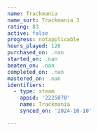 ```yaml
---
name: Trackmania
name_sort: Trackmania 3
rating: 83
active: false
progress: notapplicable
hours_played: 126
purchased_on: .nan
started_on: .nan
beaten_on: .nan
completed_on: .nan
mastered_on: .nan
identifiers:
  - type: steam
    appid: '2225070'
    name: Trackmania
    synced_on: '2024-10-10'

---
```

